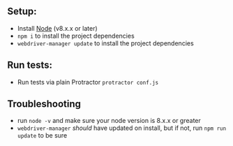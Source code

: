 
## Setup:

* Install [Node](http://nodejs.org) (v8.x.x or later)
* `npm i` to install the project dependencies
* `webdriver-manager update` to install the project dependencies



## Run tests:

* Run tests via plain Protractor `protractor conf.js`


## Troubleshooting

* run `node -v` and make sure your node version is 8.x.x or greater
* `webdriver-manager` _should_ have updated on install, but if not, run `npm run update` to be sure
